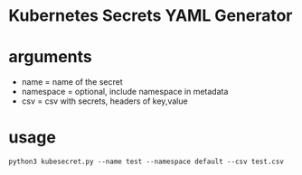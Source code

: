 # Kubernetes Secrets YAML Generator

# arguments

- name = name of the secret
- namespace = optional, include namespace in metadata
- csv = csv with secrets, headers of key,value

# usage

`python3 kubesecret.py --name test --namespace default --csv test.csv`  
